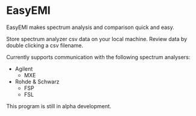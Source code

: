 # EasyEMI

EasyEMI makes spectrum analysis and comparison quick and easy.

Store spectrum analyzer csv data on your local machine.  Review data by double clicking a csv filename.

Currently supports communication with the following spectrum analysers:

* Agilent
    * MXE
* Rohde & Schwarz
    * FSP
    * FSL

This program is still in alpha development.